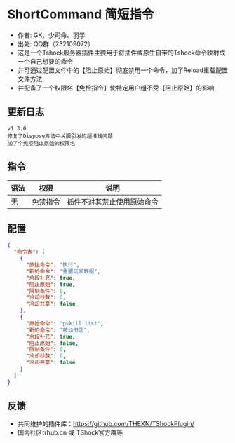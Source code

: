 # ShortCommand 简短指令

- 作者: GK、少司命、羽学
- 出处: QQ群（232109072）
- 这是一个Tshock服务器插件主要用于将插件或原生自带的Tshock命令映射成一个自己想要的命令
- 并可通过配置文件中的【阻止原始】彻底禁用一个命令，加了Reload重载配置文件方法
- 并配备了一个权限名【免检指令】使特定用户组不受【阻止原始】的影响

## 更新日志

```
v1.3.0
修复了Dispose方法中关服引发的超堆栈问题
加了个免疫阻止原始的权限名
```

## 指令

| 语法           |        权限         |   说明   |
| -------------- | :-----------------: | :------: |
| 无 | 免禁指令   |插件不对其禁止使用原始命令|

## 配置

```json
{
  "命令表": [
    {
      "原始命令": "执行",
      "新的命令": "重置玩家数据",
      "余段补充": true,
      "阻止原始": true,
      "限制条件": 0,
      "冷却秒数": 0,
      "冷却共享": false
    },
    {
      "原始命令": "pskill list",
      "新的命令": "被动书店",
      "余段补充": true,
      "阻止原始": false,
      "限制条件": 0,
      "冷却秒数": 0,
      "冷却共享": false
    }
  ]
}
```
## 反馈
- 共同维护的插件库：https://github.com/THEXN/TShockPlugin/
- 国内社区trhub.cn 或 TShock官方群等

